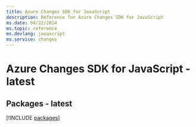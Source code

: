```yaml
---
title: Azure Changes SDK for JavaScript
description: Reference for Azure Changes SDK for JavaScript
ms.date: 04/22/2024
ms.topic: reference
ms.devlang: javascript
ms.service: changes
---
```

# Azure Changes SDK for JavaScript - latest
## Packages - latest
[!INCLUDE [packages](changes-index.md)]